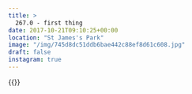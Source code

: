 ```yaml
---
title: >
  267.0 - first thing
date: 2017-10-21T09:10:25+00:00
location: "St James's Park"
image: "/img/745d8dc51ddb6bae442c88ef8d61c608.jpg"
draft: false
instagram: true
---
```


{{<photo src="/img/745d8dc51ddb6bae442c88ef8d61c608.jpg">}}
